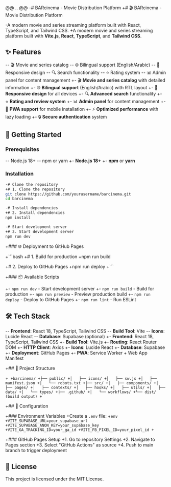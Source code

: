 @@ .. @@
-# BARcinema - Movie Distribution Platform
+# 🎬 BARcinema - Movie Distribution Platform

-A modern movie and series streaming platform built with React, TypeScript, and Tailwind CSS.
+A modern movie and series streaming platform built with **Vite.js**, **React**, **TypeScript**, and **Tailwind CSS**.

 ## ✨ Features

-- 🎬 Movie and series catalog
-- 🌐 Bilingual support (English/Arabic)
-- 📱 Responsive design
-- 🔍 Search functionality
-- ⭐ Rating system
-- 📊 Admin panel for content management
+- 🎬 **Movie and series catalog** with detailed information
+- 🌐 **Bilingual support** (English/Arabic) with RTL layout
+- 📱 **Responsive design** for all devices
+- 🔍 **Advanced search** functionality
+- ⭐ **Rating and review system**
+- 📊 **Admin panel** for content management
+- 🚀 **PWA support** for mobile installation
+- ⚡ **Optimized performance** with lazy loading
+- 🔒 **Secure authentication** system

 ## 🚀 Getting Started

 ### Prerequisites
-- Node.js 18+ 
-- npm or yarn
+- **Node.js 18+**
+- **npm** or **yarn**

 ### Installation

 ```bash
-# Clone the repository
+# 1. Clone the repository
 git clone https://github.com/yourusername/barcinema.git
 cd barcinema

-# Install dependencies
+# 2. Install dependencies
 npm install

-# Start development server
+# 3. Start development server
 npm run dev
 ```

+### 🌐 Deployment to GitHub Pages

+```bash
+# 1. Build for production
+npm run build

+# 2. Deploy to GitHub Pages
+npm run deploy
+```

+### 📦 Available Scripts

+- `npm run dev` - Start development server
+- `npm run build` - Build for production
+- `npm run preview` - Preview production build
+- `npm run deploy` - Deploy to GitHub Pages
+- `npm run lint` - Run ESLint

 ## 🛠 Tech Stack

-- **Frontend**: React 18, TypeScript, Tailwind CSS
-- **Build Tool**: Vite
-- **Icons**: Lucide React
-- **Database**: Supabase (optional)
+- **Frontend**: React 18, TypeScript, Tailwind CSS
+- **Build Tool**: Vite.js
+- **Routing**: React Router DOM
+- **HTTP Client**: Axios
+- **Icons**: Lucide React
+- **Database**: Supabase
+- **Deployment**: GitHub Pages
+- **PWA**: Service Worker + Web App Manifest

+## 📁 Project Structure

+```
+barcinema/
+├── public/
+│   ├── icons/
+│   ├── sw.js
+│   ├── manifest.json
+│   └── robots.txt
+├── src/
+│   ├── components/
+│   ├── pages/
+│   ├── contexts/
+│   ├── hooks/
+│   ├── utils/
+│   ├── data/
+│   └── types/
+├── .github/
+│   └── workflows/
+└── dist/ (build output)
+```

+## 🔧 Configuration

+### Environment Variables
+Create a `.env` file:
+```env
+VITE_SUPABASE_URL=your_supabase_url
+VITE_SUPABASE_ANON_KEY=your_supabase_key
+VITE_GA_TRACKING_ID=your_ga_id
+VITE_FB_PIXEL_ID=your_pixel_id
+```

+### GitHub Pages Setup
+1. Go to repository Settings
+2. Navigate to Pages section
+3. Select "GitHub Actions" as source
+4. Push to main branch to trigger deployment

 ## 📄 License

 This project is licensed under the MIT License.